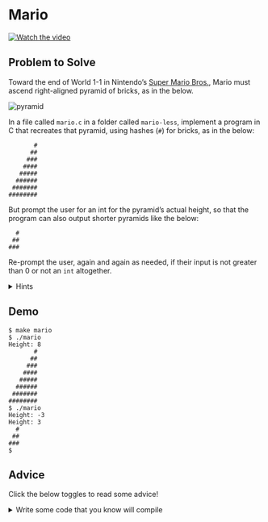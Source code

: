 # Mario

[![Watch the video](https://img.youtube.com/vi/cWOkHQXw0JQ/0.jpg)](https://youtu.be/cWOkHQXw0JQ?si=KBLDj4WxWwMAlMVE)

## Problem to Solve

Toward the end of World 1-1 in Nintendo’s [Super Mario Bros.](https://en.wikipedia.org/wiki/Super_Mario_Bros.), Mario must ascend right-aligned pyramid of bricks, as in the below.

![pyramid](https://github.com/user-attachments/assets/75f11048-15be-4de6-89ab-ad561af03adb)

In a file called `mario.c` in a folder called `mario-less`, implement a program in C that recreates that pyramid, using hashes (`#`) for bricks, as in the below:

```
       #
      ##
     ###
    ####
   #####
  ######
 #######
########
```
But prompt the user for an int for the pyramid’s actual height, so that the program can also output shorter pyramids like the below:
```
  #
 ##
###
```
Re-prompt the user, again and again as needed, if their input is not greater than 0 or not an `int` altogether.

<details>
<summary>Hints</summary>

- Recall that you can get an <code>int</code> from a user with <code>get_int</code>, which is declared in <code>cs50.h</code>.
- Recall that you can print a <code>string</code> with <code>printf</code>, which is declared in <code>stdio.h</code>.

</details>

## Demo

```
$ make mario
$ ./mario
Height: 8
       #
      ##
     ###
    ####
   #####
  ######
 #######
########
$ ./mario
Height: -3
Height: 3
  #
 ##
###
$
```

## Advice

Click the below toggles to read some advice!

<details>
<summary>Write some code that you know will compile</summary>


Even though this program won’t do anything, it should at least compile with `make`!

``` c
#include <cs50.h>
#include <stdio.h>

int main(void)
{

}
```

</details>

